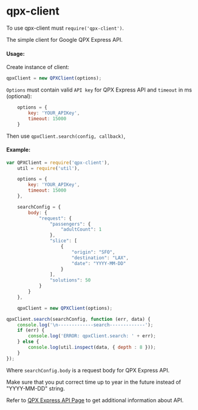 # qpx-client #

To use qpx-client must `require('qpx-client')`.

The simple client for Google QPX Express API.



#### Usage: ####

Create instance of client:

```javascript
qpxClient = new QPXClient(options);
```

`Options` must contain valid `API key` for QPX Express API and `timeout` in ms (optional):

```javascript
    options = {
        key: 'YOUR_APIKey',
        timeout: 15000
    }
```

Then use `qpxClient.search(config, callback)`, 

#### Example: ####

```javascript
var QPXClient = require('qpx-client'),
    util = require('util'),

    options = {
        key: 'YOUR_APIKey',
        timeout: 15000
    },

    searchConfig = {
        body: {
            "request": {
                "passengers": {
                    "adultCount": 1
                },
                "slice": [
                    {
                        "origin": "SFO",
                        "destination": "LAX",
                        "date": "YYYY-MM-DD"
                    }
                ],
                "solutions": 50
            }
        }
    },

    qpxClient = new QPXClient(options);

qpxClient.search(searchConfig, function (err, data) {
    console.log('\n-------------search-------------');
    if (err) {
        console.log('ERROR: qpxClient.search: ' + err);
    } else {
        console.log(util.inspect(data, { depth : 8 }));
    }
});

```

Where `searchConfig.body` is a request body for QPX Express API.

Make sure that you put correct time up to year in the future instead of "YYYY-MM-DD" string. 

Refer to [QPX Express API Page](https://developers.google.com/qpx-express/) to get additional information about API.